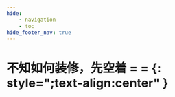 ```yaml
---
hide:
    - navigation
    - toc
hide_footer_nav: true
---
```

# 不知如何装修，先空着 = = {: style=";text-align:center" }
